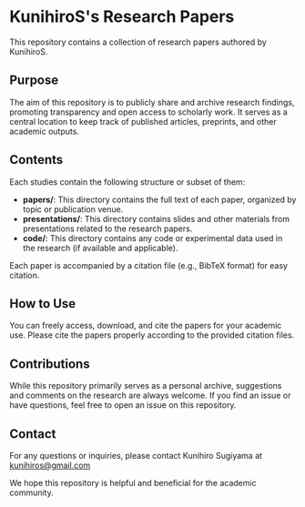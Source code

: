 # KunihiroS's Research Papers

This repository contains a collection of research papers authored by KunihiroS.
## Purpose

The aim of this repository is to publicly share and archive research findings, promoting transparency and open access to scholarly work. It serves as a central location to keep track of published articles, preprints, and other academic outputs.

## Contents

Each studies contain the following structure or subset of them:

-   **papers/**: This directory contains the full text of each paper, organized by topic or publication venue.
-   **presentations/**: This directory contains slides and other materials from presentations related to the research papers.
-   **code/**: This directory contains any code or experimental data used in the research (if available and applicable).

Each paper is accompanied by a citation file (e.g., BibTeX format) for easy citation.

## How to Use

You can freely access, download, and cite the papers for your academic use. Please cite the papers properly according to the provided citation files.

## Contributions

While this repository primarily serves as a personal archive, suggestions and comments on the research are always welcome. If you find an issue or have questions, feel free to open an issue on this repository.

## Contact

For any questions or inquiries, please contact Kunihiro Sugiyama at [kunihiros@gmail.com](mailto:kunihiros@gmail.com)

We hope this repository is helpful and beneficial for the academic community.
